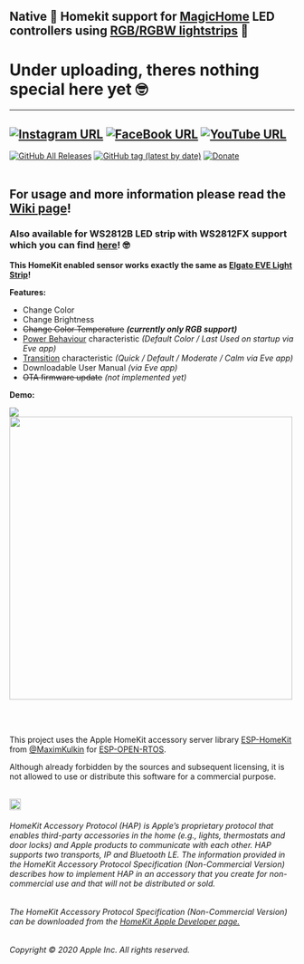 ## Native  Homekit support for [MagicHome](https://s.click.aliexpress.com/e/_dT4sZfC) LED controllers using [RGB/RGBW lightstrips](http://s.click.aliexpress.com/e/_dUgIncp) 🌈

# Under uploading, theres nothing special here yet 🤓

------
[![Instagram URL](https://img.shields.io/twitter/url/https/www.instagram.com/homekidd?label=Follow&logo=instagram&style=social)](https://www.instagram.com/homekidd) [![FaceBook URL](https://img.shields.io/twitter/url/https/www.facebook.com/HomeKiid?label=Like&logo=facebook&style=social)](https://www.facebook.com/HomeKiid) [![YouTube URL](https://img.shields.io/twitter/url/https/www.youtube.com/channel/UCkqC_6j1uyYVv7SO3jPe7KA?label=Follow&logo=youtube&style=social)](https://www.youtube.com/channel/UCkqC_6j1uyYVv7SO3jPe7KA)
------

[![GitHub All Releases](https://img.shields.io/github/downloads/HomeKidd/HomeKit-MagicHome-LED-controller-Elgato-Eve-Light-Strip/total?color=green)](https://github.com/HomeKidd/HomeKit-MagicHome-LED-controller-Elgato-Eve-Light-Strip/releases) 
[![GitHub tag (latest by date)](https://img.shields.io/github/v/tag/HomeKidd/HomeKit-MagicHome-LED-controller-Elgato-Eve-Light-Strip?color=yellow&label=Latest%20Release)](https://github.com/HomeKidd/HomeKit-MagicHome-LED-controller-Elgato-Eve-Light-Strip/releases) 
[![Donate](https://img.shields.io/badge/Donate-PayPal-blue.svg)](https://www.paypal.com/cgi-bin/webscr?cmd=_s-xclick&hosted_button_id=CEYEK69ZYG69S&source=url)
<br/>
<br/>

## For usage and more information please read the [Wiki page](https://github.com/HomeKidd/Homekit-WS2812B-controller/wiki/)!

### Also available for WS2812B LED strip with WS2812FX support which you can find [here](https://github.com/HomeKidd/Homekit-WS2812B-controller)! 🤓


**This HomeKit enabled sensor works exactly the same as [Elgato EVE Light Strip](https://www.evehome.com/en/eve-light-strip)!** 

**Features:**

* Change Color
* Change Brightness
* ~~Change Color Temperature~~ **_(currently only RGB support)_**
* [Power Behaviour](https://github.com/HomeKidd/Homekit-WS2812B-controller/wiki/HomeKit-Setup#transitions-and-power-behaviour) characteristic _(Default Color / Last Used on startup via Eve app)_
* [Transition](https://github.com/HomeKidd/Homekit-WS2812B-controller/wiki/HomeKit-Setup#transitions-and-power-behaviour) characteristic _(Quick / Default / Moderate / Calm via Eve app)_
* Downloadable User Manual _(via Eve app)_ 
* ~~OTA firmware update~~ _(not implemented yet)_


**Demo:**

[![](http://img.youtube.com/vi/TG9xq7ifwth0k/0.jpg)](http://www.youtube.com/watch?vfwwfw=TG9xq7ith0k "Demo Video")
<br/>
<img src="https://github.com/HomeKidd/Homekit-WS2812B-controller/raw/master/Images/defmo.jpg" class="center" width="500"/>

<br/>
<br/>

This project uses the Apple HomeKit accessory server library [ESP-HomeKit](https://github.com/maximkulkin/esp-homekit) from [@MaximKulkin](https://github.com/maximkulkin) for [ESP-OPEN-RTOS](https://github.com/SuperHouse/esp-open-rtos).<br/>

Although already forbidden by the sources and subsequent licensing, it is not allowed to use or distribute this software for a commercial purpose.<br/><br/>

<img src="https://freepngimg.com/thumb/apple_logo/25366-7-apple-logo-file.png" width="20"/> 

###### HomeKit Accessory Protocol (HAP) is Apple’s proprietary protocol that enables third-party accessories in the home (e.g., lights, thermostats and door locks) and Apple products to communicate with each other. HAP supports two transports, IP and Bluetooth LE. The information provided in the HomeKit Accessory Protocol Specification (Non-Commercial Version) describes how to implement HAP in an accessory that you create for non-commercial use and that will not be distributed or sold.

###### The HomeKit Accessory Protocol Specification (Non-Commercial Version) can be downloaded from the [HomeKit Apple Developer page.](https://developer.apple.com/homekit/)

###### Copyright © 2020 Apple Inc. All rights reserved.
